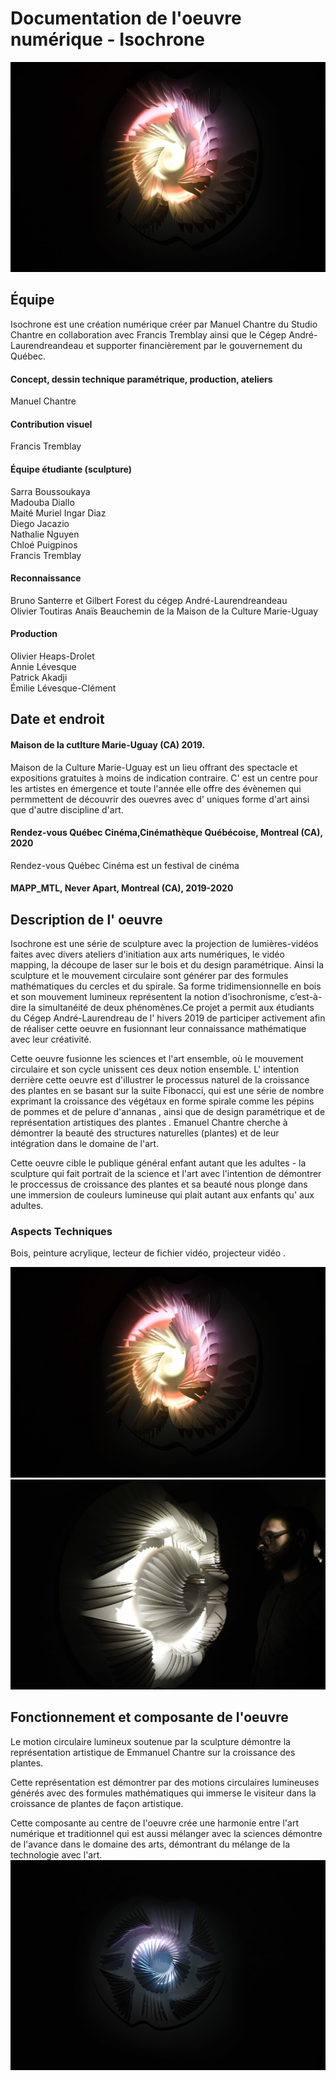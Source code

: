# Documentation de l'oeuvre numérique - Isochrone
![alt text](img/isochrone_img.jpg)

## Équipe
Isochrone est une création numérique créer par Manuel Chantre du Studio Chantre en collaboration avec Francis 
Tremblay ainsi que le Cégep André-Laurendreandeau et supporter financièrement par le gouvernement du Québec.

#### Concept, dessin technique paramétrique, production, ateliers 
 Manuel Chantre
 
#### Contribution visuel 
 Francis Tremblay

#### Équipe étudiante (sculpture)
 Sarra Boussoukaya
 <br>
 Madouba Diallo 
 <br>
 Maité Muriel Ingar Diaz 
 <br>
 Diego Jacazio
 <br>
 Nathalie Nguyen 
 <br>
 Chloé Puigpinos 
 <br>
 Francis Tremblay
 
#### Reconnaissance 
 Bruno Santerre et Gilbert Forest du cégep André-Laurendreandeau
 <br>
 Olivier Toutiras Anaïs Beauchemin de la Maison de la Culture Marie-Uguay
 <br>
 #### Production
 Olivier Heaps-Drolet
 <br>
 Annie Lévesque 
 <br>
 Patrick Akadji 
 <br>
 Émilie Lévesque-Clément
 
## Date et endroit
#### Maison de la cutlture Marie-Uguay (CA) 2019.
Maison de la Culture Marie-Uguay est un lieu offrant des spectacle et expositions gratuites à moins de indication contraire. C' est un centre pour 
les artistes en émergence et toute l'année elle offre des évènemen qui permmettent de découvrir des ouevres avec d' uniques forme d'art ainsi que 
d'autre discipline d'art.

#### Rendez-vous Québec Cinéma,Cinémathèque Québécoise, Montreal (CA), 2020
Rendez-vous Québec Cinéma est un festival de cinéma 
#### MAPP_MTL, Never Apart, Montreal (CA), 2019-2020

## Description de l' oeuvre
Isochrone est une série de sculpture avec la projection de lumières-vidéos faites avec divers ateliers d'initiation aux arts numériques, le vidéo 
mapping, la découpe de laser sur le bois et du design paramétrique. Ainsi la sculpture et le mouvement circulaire sont générer par des formules 
mathématiques du cercles et du spirale. Sa forme tridimensionnelle en bois et son mouvement lumineux représentent la notion d’isochronisme, 
c’est-à-dire la simultanéité de deux phénomènes.Ce projet a permit aux étudiants du Cégep André-Laurendreau de l' hivers 2019 de participer 
activement afin de réaliser cette oeuvre en fusionnant leur connaissance mathématique avec leur créativité.

Cette oeuvre  fusionne les sciences et l'art ensemble, où le mouvement circulaire et son cycle unissent ces deux notion ensemble. 
L' intention derrière cette oeuvre est d'illustrer le processus naturel de la croissance des plantes en se basant sur la suite Fibonacci, qui
est une série de nombre exprimant la croissance des végétaux en forme spirale comme les pépins de pommes et de pelure d'annanas , ainsi que de 
design paramétrique et  de représentation artistiques des plantes . 
Emanuel Chantre cherche à démontrer la beauté des structures naturelles (plantes) et de leur intégration dans le domaine de l'art.

Cette oeuvre cible le publique général enfant autant que les adultes -
la sculpture qui fait portrait de la science et l'art avec l'intention de démontrer le proccessus
de croissance des plantes et sa beauté nous plonge dans une immersion de couleurs lumineuse  qui plait autant aux enfants 
qu' aux adultes.

### Aspects Techniques
Bois, peinture acrylique, lecteur de fichier vidéo, projecteur vidéo .

![sculpture](https://github.com/Sitmonternna/documentation_isochrone/blob/main/img/isochrone_img.jpg)
<br>
![alt text](https://github.com/Sitmonternna/documentation_isochrone/blob/main/img/isochrone_sculpture_cote.jpg)

## Fonctionnement et composante de l'oeuvre
Le motion circulaire lumineux soutenue par la sculpture démontre la représentation artistique de Emmanuel Chantre sur
la croissance des plantes.

Cette représentation est démontrer par des motions circulaires lumineuses  générés avec des formules mathématiques qui immerse le visiteur 
dans la croissance de plantes de façon artistique.

Cette composante au centre de l'oeuvre crée une harmonie entre l'art numérique et traditionnel qui est aussi mélanger avec la sciences
démontre de l'avance dans le domaine des arts, démontrant du mélange de la technologie avec l'art.
<br>
![alt text](https://github.com/Sitmonternna/documentation_isochrone/blob/main/img/isochrone_img_face_loin.jpg)

